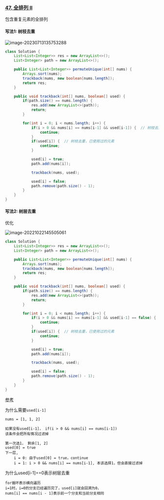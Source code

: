 ### [47. 全排列 II](https://leetcode.cn/problems/permutations-ii/)

包含重复元素的全排列

#### 写法1: 树枝去重

![image-20230713135753288](https://cdn.jsdelivr.net/gh/iamk123/typora@main/uPic/2023/07/13/13575316892278731689227873425K8WHBe-image-20230713135753288.png)

```java
class Solution {
    List<List<Integer>> res = new ArrayList<>();
    List<Integer> path = new ArrayList<>();

    public List<List<Integer>> permuteUnique(int[] nums) {
        Arrays.sort(nums);
        trackback(nums, new boolean[nums.length]);
        return res;
    }

    public void trackback(int[] nums, boolean[] used) {
        if(path.size() == nums.length) {
            res.add(new ArrayList<>(path));
            return;
        }

        for(int i = 0; i < nums.length; i++) {
            if(i > 0 && nums[i] == nums[i-1] && used[i-1]) {  // 树枝去重
                continue;
            }
            if(used[i]) {  // 树枝去重，已使用过的元素
                continue;
            }

            used[i] = true;
            path.add(nums[i]);

            trackback(nums, used);

            used[i] = false;
            path.remove(path.size() - 1);
        }
    }
}
```

#### 写法2: 树层去重

优化

![image-20221022145505061](https://cdn.jsdelivr.net/gh/iamk123/typora@main/uPic/2022/10/22/14550516664217051666421705203uD1Rvn-image-20221022145505061.png)

```java
class Solution {
    List<List<Integer>> res = new ArrayList<>();
    List<Integer> path = new ArrayList<>();

    public List<List<Integer>> permuteUnique(int[] nums) {
        Arrays.sort(nums);
        trackback(nums, new boolean[nums.length]);
        return res;
    }

    public void trackback(int[] nums, boolean[] used) {
        if(path.size() == nums.length) {
            res.add(new ArrayList<>(path));
            return;
        }

        for(int i = 0; i < nums.length; i++) {
            if(i > 0 && nums[i] == nums[i-1] && used[i-1] == false) {  // 树层去重
                continue;
            }
            if(used[i]) {  // 树枝去重，已使用过的元素
                continue;
            }

            used[i] = true;
            path.add(nums[i]);

            trackback(nums, used);

            used[i] = false;
            path.remove(path.size() - 1);
        }
    }
}
```

[参考](https://programmercarl.com/0047.全排列II.html#拓展)



为什么需要`used[i-1]`

```
nums = [1, 1, 2]

如果没有used[i-1]， if(i > 0 && nums[i] == nums[i-1]) 
该条件会把所有情况过滤掉

第一次选1， 剩余[1, 2]
used[0] = true
下一层, 
	i = 0: 由于used[0] = true，continue
	i = 1: i > 0 && nums[i] == nums[i-1], 本该选择1，但会直接过滤掉

```

为什么used[i-1]==0表示树层去重

```
for循环表示横向遍历
i=1时，i=0的分支已经遍历完了，used[i]就会回溯为0，
nums[i] == nums[i - 1]表示前一个分支和当前分支相同
```

